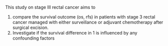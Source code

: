 This study on stage III rectal cancer aims to 
1. compare the survival outcome (os, rfs) in patients with stage 3 rectal cancer managed with either surveillance or adjuvant chemotherapy after surgical excision.
2. Investigate if the survival difference in 1 is influenced by any confounding factors
